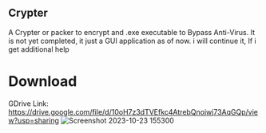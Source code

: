 ## Crypter
A Crypter or packer to encrypt and .exe executable to Bypass Anti-Virus. It is not yet completed, it just a GUI application as of now. i will continue it, If i get additional help

# Download
GDrive Link: https://drive.google.com/file/d/10oH7z3dTVEfkc4AtrebQnojwj73AqGQp/view?usp=sharing
![Screenshot 2023-10-23 155300](https://github.com/user-attachments/assets/514e43f0-4a03-4e1a-b7d7-a24b7b1daccb)
